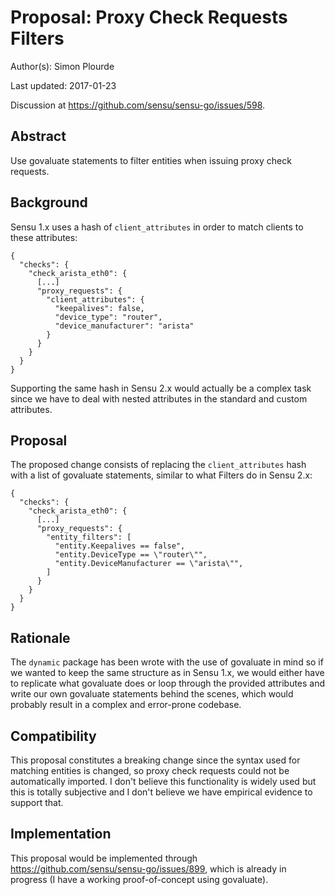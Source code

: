 # Proposal: Proxy Check Requests Filters

Author(s): Simon Plourde

Last updated: 2017-01-23

Discussion at https://github.com/sensu/sensu-go/issues/598.

## Abstract

Use govaluate statements to filter entities when issuing proxy check requests.

## Background

Sensu 1.x uses a hash of `client_attributes` in order to match clients to these
attributes:

```
{
  "checks": {
    "check_arista_eth0": {
      [...]
      "proxy_requests": {
        "client_attributes": {
          "keepalives": false,
          "device_type": "router",
          "device_manufacturer": "arista"
        }
      }
    }
  }
}
```

Supporting the same hash in Sensu 2.x would actually be a complex task since we
have to deal with nested attributes in the standard and custom attributes.

## Proposal

The proposed change consists of replacing the `client_attributes` hash with a
list of govaluate statements, similar to what Filters do in Sensu 2.x:

```
{
  "checks": {
    "check_arista_eth0": {
      [...]
      "proxy_requests": {
        "entity_filters": [
          "entity.Keepalives == false",
          "entity.DeviceType == \"router\"",
          "entity.DeviceManufacturer == \"arista\"",
        ]
      }
    }
  }
}
```

## Rationale

The `dynamic` package has been wrote with the use of govaluate in mind so if we
wanted to keep the same structure as in Sensu 1.x, we would either have to
replicate what govaluate does or loop through the provided attributes and write
our own govaluate statements behind the scenes, which would probably result in a
complex and error-prone codebase.

## Compatibility

This proposal constitutes a breaking change since the syntax used for matching
entities is changed, so proxy check requests could not be automatically
imported. I don't believe this functionality is widely used but this is totally
subjective and I don't believe we have empirical evidence to support that.

## Implementation

This proposal would be implemented through
https://github.com/sensu/sensu-go/issues/899, which is already in progress (I
have a working proof-of-concept using govaluate).

